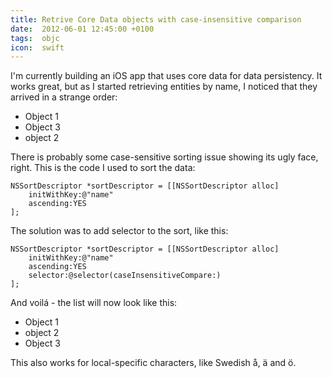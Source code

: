 ```yaml
---
title: Retrive Core Data objects with case-insensitive comparison
date:  2012-06-01 12:45:00 +0100
tags:  objc
icon:  swift
---
```


I'm currently building an iOS app that uses core data for data persistency. It
works great, but as I started retrieving entities by name, I noticed that they
arrived in a strange order:

* Object 1
* Object 3
* object 2

There is probably some case-sensitive sorting issue showing its ugly face, right.
This is the code I used to sort the data:

```objc
NSSortDescriptor *sortDescriptor = [[NSSortDescriptor alloc] 
    initWithKey:@"name" 
    ascending:YES
];
```

The solution was to add selector to the sort, like this:

```objc
NSSortDescriptor *sortDescriptor = [[NSSortDescriptor alloc] 
    initWithKey:@"name" 
    ascending:YES 
    selector:@selector(caseInsensitiveCompare:)
];
```

And voilá - the list will now look like this:

* Object 1
* object 2
* Object 3

This also works for local-specific characters, like Swedish å, ä and ö.